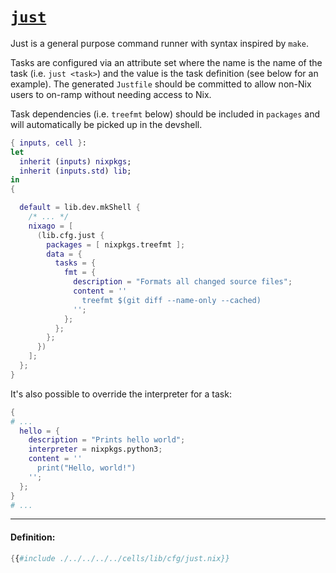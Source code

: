 # [`just`][just]

Just is a general purpose command runner with syntax inspired by `make`.

Tasks are configured via an attribute set where the name is the name of the task
(i.e. `just <task>`) and the value is the task definition (see below for an
example). The generated `Justfile` should be committed to allow non-Nix users to
on-ramp without needing access to Nix.

Task dependencies (i.e. `treefmt` below) should be included in `packages` and
will automatically be picked up in the devshell.

```nix
{ inputs, cell }:
let
  inherit (inputs) nixpkgs;
  inherit (inputs.std) lib;
in
{

  default = lib.dev.mkShell {
    /* ... */
    nixago = [
      (lib.cfg.just {
        packages = [ nixpkgs.treefmt ];
        data = {
          tasks = {
            fmt = {
              description = "Formats all changed source files";
              content = ''
                treefmt $(git diff --name-only --cached)
              '';
            };
          };
        };
      })
    ];
  };
}
```

It's also possible to override the interpreter for a task:

```nix
{
# ...
  hello = {
    description = "Prints hello world";
    interpreter = nixpkgs.python3;
    content = ''
      print("Hello, world!")
    '';
  };
}
# ...
```

[just]: https://github.com/casey/just

---

#### Definition:

```nix
{{#include ./../../../../cells/lib/cfg/just.nix}}
```
